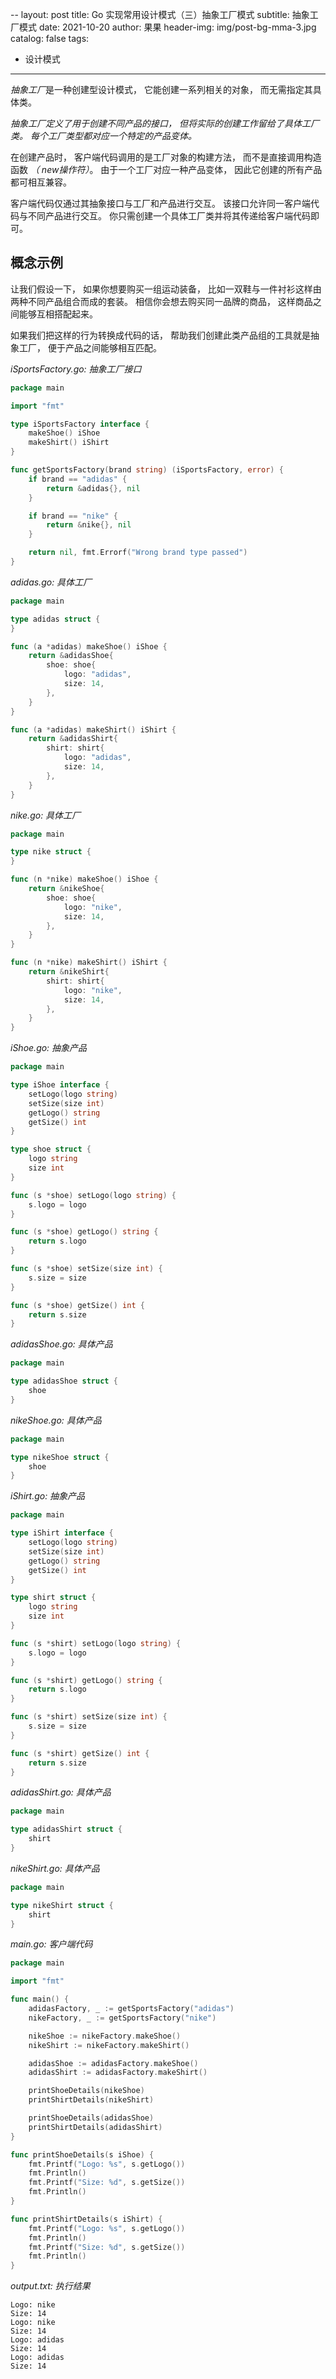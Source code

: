 --
layout:     post
title:      Go 实现常用设计模式（三）抽象工厂模式
subtitle:   抽象工厂模式
date:       2021-10-20
author:     果果
header-img: img/post-bg-mma-3.jpg
catalog: false
tags:
- 设计模式
---

*抽象工厂*是一种创建型设计模式， 它能创建一系列相关的对象， 而无需指定其具体类。

*抽象工厂定义了用于创建不同产品的接口， 但将实际的创建工作留给了具体工厂类。 每个工厂类型都对应一个特定的产品变体。*

在创建产品时， 客户端代码调用的是工厂对象的构建方法， 而不是直接调用构造函数 *（ new操作符）*。 由于一个工厂对应一种产品变体， 因此它创建的所有产品都可相互兼容。

客户端代码仅通过其抽象接口与工厂和产品进行交互。 该接口允许同一客户端代码与不同产品进行交互。 你只需创建一个具体工厂类并将其传递给客户端代码即可。

## 概念示例
让我们假设一下， 如果你想要购买一组运动装备， 比如一双鞋与一件衬衫这样由两种不同产品组合而成的套装。 相信你会想去购买同一品牌的商品， 这样商品之间能够互相搭配起来。

如果我们把这样的行为转换成代码的话， 帮助我们创建此类产品组的工具就是抽象工厂， 便于产品之间能够相互匹配。

*iSportsFactory.go: 抽象工厂接口*
```go
package main

import "fmt"

type iSportsFactory interface {
    makeShoe() iShoe
    makeShirt() iShirt
}

func getSportsFactory(brand string) (iSportsFactory, error) {
    if brand == "adidas" {
        return &adidas{}, nil
    }

    if brand == "nike" {
        return &nike{}, nil
    }

    return nil, fmt.Errorf("Wrong brand type passed")
}
```

*adidas.go: 具体工厂*
```go
package main

type adidas struct {
}

func (a *adidas) makeShoe() iShoe {
    return &adidasShoe{
        shoe: shoe{
            logo: "adidas",
            size: 14,
        },
    }
}

func (a *adidas) makeShirt() iShirt {
    return &adidasShirt{
        shirt: shirt{
            logo: "adidas",
            size: 14,
        },
    }
}
```

*nike.go: 具体工厂*
```go
package main

type nike struct {
}

func (n *nike) makeShoe() iShoe {
    return &nikeShoe{
        shoe: shoe{
            logo: "nike",
            size: 14,
        },
    }
}

func (n *nike) makeShirt() iShirt {
    return &nikeShirt{
        shirt: shirt{
            logo: "nike",
            size: 14,
        },
    }
}
```

*iShoe.go: 抽象产品*
```go
package main

type iShoe interface {
    setLogo(logo string)
    setSize(size int)
    getLogo() string
    getSize() int
}

type shoe struct {
    logo string
    size int
}

func (s *shoe) setLogo(logo string) {
    s.logo = logo
}

func (s *shoe) getLogo() string {
    return s.logo
}

func (s *shoe) setSize(size int) {
    s.size = size
}

func (s *shoe) getSize() int {
    return s.size
}
```

*adidasShoe.go: 具体产品*
```go
package main

type adidasShoe struct {
    shoe
}
```
*nikeShoe.go: 具体产品*
```go
package main

type nikeShoe struct {
    shoe
}
```

*iShirt.go: 抽象产品*
```go
package main

type iShirt interface {
    setLogo(logo string)
    setSize(size int)
    getLogo() string
    getSize() int
}

type shirt struct {
    logo string
    size int
}

func (s *shirt) setLogo(logo string) {
    s.logo = logo
}

func (s *shirt) getLogo() string {
    return s.logo
}

func (s *shirt) setSize(size int) {
    s.size = size
}

func (s *shirt) getSize() int {
    return s.size
}
```

*adidasShirt.go: 具体产品*
```go
package main

type adidasShirt struct {
    shirt
}
```

*nikeShirt.go: 具体产品*
```go
package main

type nikeShirt struct {
	shirt
}
```

*main.go: 客户端代码*
```go
package main

import "fmt"

func main() {
    adidasFactory, _ := getSportsFactory("adidas")
    nikeFactory, _ := getSportsFactory("nike")

    nikeShoe := nikeFactory.makeShoe()
    nikeShirt := nikeFactory.makeShirt()

    adidasShoe := adidasFactory.makeShoe()
    adidasShirt := adidasFactory.makeShirt()

    printShoeDetails(nikeShoe)
    printShirtDetails(nikeShirt)

    printShoeDetails(adidasShoe)
    printShirtDetails(adidasShirt)
}

func printShoeDetails(s iShoe) {
    fmt.Printf("Logo: %s", s.getLogo())
    fmt.Println()
    fmt.Printf("Size: %d", s.getSize())
    fmt.Println()
}

func printShirtDetails(s iShirt) {
    fmt.Printf("Logo: %s", s.getLogo())
    fmt.Println()
    fmt.Printf("Size: %d", s.getSize())
    fmt.Println()
}
```

*output.txt: 执行结果*
```text
Logo: nike
Size: 14
Logo: nike
Size: 14
Logo: adidas
Size: 14
Logo: adidas
Size: 14
```